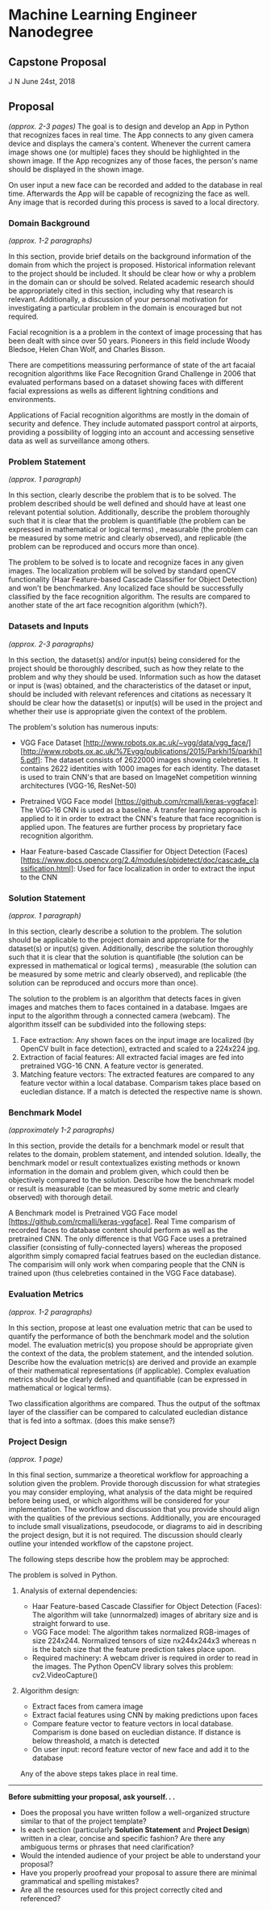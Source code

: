 # Machine Learning Engineer Nanodegree
## Capstone Proposal
J N
June 24st, 2018

## Proposal
_(approx. 2-3 pages)_
The goal is to design and develop an App in Python that recognizes faces in real time. The App connects to any given camera device and displays the camera's content. Whenever the current camera image shows one (or multiple) faces they should be highlighted in the shown image. If the App recognizes any of those faces, the person's name should be displayed in the shown image.

On user input a new face can be recorded and added to the database in real time. Afterwards the App will be capable of recognizing the face as well. Any image that is recorded during this process is saved to a local directory. 

### Domain Background
_(approx. 1-2 paragraphs)_

In this section, provide brief details on the background information of the domain from which the project is proposed. Historical information relevant to the project should be included. It should be clear how or why a problem in the domain can or should be solved. Related academic research should be appropriately cited in this section, including why that research is relevant. Additionally, a discussion of your personal motivation for investigating a particular problem in the domain is encouraged but not required.

Facial recognition is a a problem in the context of image processing that has been dealt with since over 50 years. Pioneers in this field include Woody Bledsoe, Helen Chan Wolf, and Charles Bisson.

There are competitions meassuring performance of state of the art facaial recognition algorithms like Face Recognition Grand Challenge in 2006 that evaluated performans based on a dataset showing faces with different facial expressions as wells as different lightning conditions and environments.

Applications of Facial recognition algorithms are mostly in the domain of security and defence. They include automated passport control at airports, providing a possibility of logging into an account and accessing sensetive data as well as surveillance among others.

### Problem Statement
_(approx. 1 paragraph)_

In this section, clearly describe the problem that is to be solved. The problem described should be well defined and should have at least one relevant potential solution. Additionally, describe the problem thoroughly such that it is clear that the problem is quantifiable (the problem can be expressed in mathematical or logical terms) , measurable (the problem can be measured by some metric and clearly observed), and replicable (the problem can be reproduced and occurs more than once).

The problem to be solved is to locate and recognize faces in any given images. The localization problem will be solved by standard openCV functionality (Haar Feature-based Cascade Classifier for Object Detection) and won't be benchmarked. Any localized face should be successfully classified by the face recognition algorithm. The results are compared to another state of the art face recognition algorithm (which?).

### Datasets and Inputs
_(approx. 2-3 paragraphs)_

In this section, the dataset(s) and/or input(s) being considered for the project should be thoroughly described, such as how they relate to the problem and why they should be used. Information such as how the dataset or input is (was) obtained, and the characteristics of the dataset or input, should be included with relevant references and citations as necessary It should be clear how the dataset(s) or input(s) will be used in the project and whether their use is appropriate given the context of the problem.

The problem's solution has numerous inputs:

 - VGG Face Dataset [http://www.robots.ox.ac.uk/~vgg/data/vgg_face/] [http://www.robots.ox.ac.uk/%7Evgg/publications/2015/Parkhi15/parkhi15.pdf]: The dataset consists of 2622000 images showing celebreties. It contains 2622 identities with 1000 images for each identity. The dataset is used to train CNN's that are based on ImageNet competition winning architectures (VGG-16, ResNet-50)
 
 - Pretrained VGG Face model [https://github.com/rcmalli/keras-vggface]: The VGG-16 CNN is used as a baseline. A transfer learning approach is applied to it in order to extract the CNN's feature that face recognition is applied upon. The features are further process by proprietary face recognition algorithm.

 - Haar Feature-based Cascade Classifier for Object Detection (Faces) [https://www.docs.opencv.org/2.4/modules/objdetect/doc/cascade_classification.html]: Used for face localization in order to extract the input to the CNN

### Solution Statement
_(approx. 1 paragraph)_

In this section, clearly describe a solution to the problem. The solution should be applicable to the project domain and appropriate for the dataset(s) or input(s) given. Additionally, describe the solution thoroughly such that it is clear that the solution is quantifiable (the solution can be expressed in mathematical or logical terms) , measurable (the solution can be measured by some metric and clearly observed), and replicable (the solution can be reproduced and occurs more than once).

The solution to the problem is an algorithm that detects faces in given images and matches them to faces contained in a database. Imgaes are input to the algorithm through a connected camera (webcam). The algorithm itsself can be subdivided into the following steps:

 1) Face extraction: Any shown faces on the input image are localized (by OpenCV built in face detection), extracted and scaled to a 224x224 jpg.
 2) Extraction of facial features: All extracted facial images are fed into pretrained VGG-16 CNN. A feature vector is generated.
 3) Matching feature vectors: The extracted features are compared to any feature vector within a local database. Comparism takes place based on eucledian distance. If a match is detected the respective name is shown.

### Benchmark Model
_(approximately 1-2 paragraphs)_

In this section, provide the details for a benchmark model or result that relates to the domain, problem statement, and intended solution. Ideally, the benchmark model or result contextualizes existing methods or known information in the domain and problem given, which could then be objectively compared to the solution. Describe how the benchmark model or result is measurable (can be measured by some metric and clearly observed) with thorough detail.

A Benchmark model is Pretrained VGG Face model [https://github.com/rcmalli/keras-vggface]. Real Time comparism of recorded faces to database content should perform as well as the pretrained CNN. The only difference is that VGG Face uses a pretrained classifier (consisting of fully-connected layers) whereas the proposed algorithm simply comapred facial featrues based on the eucledian distance. The comparisim will only work when comparing people that the CNN is trained upon (thus celebreties contained in the VGG Face database).

### Evaluation Metrics
_(approx. 1-2 paragraphs)_

In this section, propose at least one evaluation metric that can be used to quantify the performance of both the benchmark model and the solution model. The evaluation metric(s) you propose should be appropriate given the context of the data, the problem statement, and the intended solution. Describe how the evaluation metric(s) are derived and provide an example of their mathematical representations (if applicable). Complex evaluation metrics should be clearly defined and quantifiable (can be expressed in mathematical or logical terms).

Two classification algorithms are compared. Thus the output of the softmax layer of the classifier can be compared to calculated eucledian distance that is fed into a softmax. (does this make sense?)

### Project Design
_(approx. 1 page)_

In this final section, summarize a theoretical workflow for approaching a solution given the problem. Provide thorough discussion for what strategies you may consider employing, what analysis of the data might be required before being used, or which algorithms will be considered for your implementation. The workflow and discussion that you provide should align with the qualities of the previous sections. Additionally, you are encouraged to include small visualizations, pseudocode, or diagrams to aid in describing the project design, but it is not required. The discussion should clearly outline your intended workflow of the capstone project.

The following steps describe how the problem may be approched:

The problem is solved in Python.

1) Analysis of external dependencies:
   - Haar Feature-based Cascade Classifier for Object Detection (Faces): The algorithm will take (unnormalzed) images of abritary size and is straight forward to use.
   - VGG Face model: The algorithm takes normalized RGB-images of size 224x244. Normalized tensors of size nx244x244x3 whereas n is the batch size that the feature prediction takes place upon.
   - Required machinery: A webcam driver is required in order to read in the images. The Python OpenCV library solves this problem: cv2.VideoCapture()
2) Algorithm design: 
   - Extract faces from camera image
   - Extract facial features using CNN by making predictions upon faces
   - Compare feature vector to feature vectors in local database. Comparism is done based on eucledian distance. If distance is below threashold, a match is detected
   - On user input: record feature vector of new face and add it to the database
   
   Any of the above steps takes place in real time.

-----------

**Before submitting your proposal, ask yourself. . .**

- Does the proposal you have written follow a well-organized structure similar to that of the project template?
- Is each section (particularly **Solution Statement** and **Project Design**) written in a clear, concise and specific fashion? Are there any ambiguous terms or phrases that need clarification?
- Would the intended audience of your project be able to understand your proposal?
- Have you properly proofread your proposal to assure there are minimal grammatical and spelling mistakes?
- Are all the resources used for this project correctly cited and referenced?
